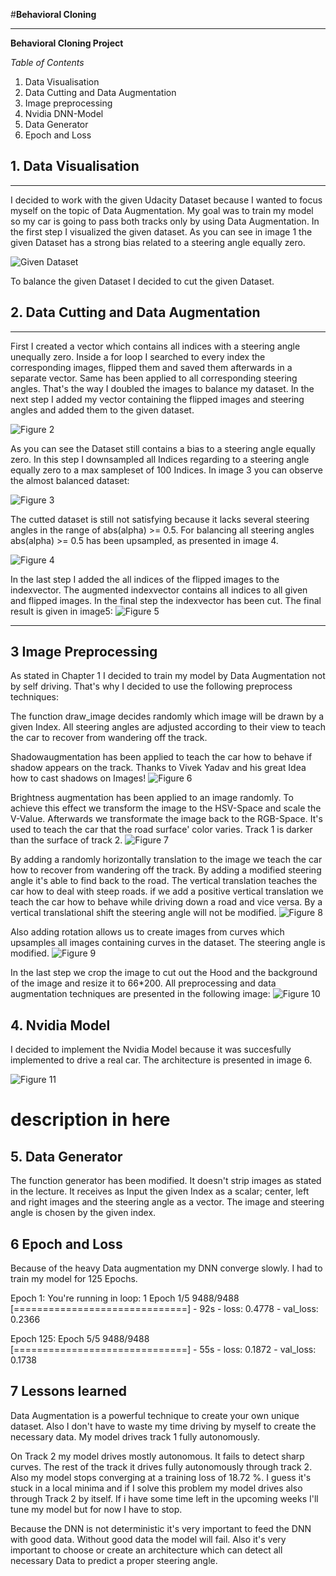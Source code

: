 #**Behavioral Cloning** 

---

**Behavioral Cloning Project**

*Table of Contents*

 1. Data Visualisation
 2. Data Cutting and Data Augmentation
 3. Image preprocessing
 4. Nvidia DNN-Model
 5. Data Generator
 6. Epoch and Loss


## 1. Data Visualisation
---
I decided to work with the given Udacity Dataset because I wanted to focus myself on the topic of Data Augmentation. My goal was to train my model so my car is going to pass both tracks only by using Data Augmentation.
In the first step I visualized the given dataset. As you can see in image 1 the given Dataset has a strong bias related to a steering angle equally zero.

![Given Dataset](examples/givendataset.png?raw=true)

To balance the given Dataset I decided to cut the given Dataset.

## 2. Data Cutting and Data Augmentation
---
First I created a vector which contains all indices with a steering angle unequally zero. Inside a for loop I searched to every index the corresponding images, flipped them and saved them afterwards in a separate vector. Same has been applied to all corresponding steering angles. That's the way I doubled the images to balance my dataset. In the next step I added my vector containing the flipped images and steering angles and added them to the given dataset. 

![Figure 2](examples/augmented_Dataset.png?raw=true)

As you can see the Dataset still contains a bias to a steering angle equally zero. In this step I downsampled all Indices regarding to a steering angle equally zero to a max sampleset of 100 Indices.
In image 3 you can observe the almost balanced dataset:

![Figure 3](examples/Almost_balanced.png?raw=true)

The cutted dataset is still not satisfying because it lacks several steering angles in the range of abs(alpha) >= 0.5. For balancing all steering angles abs(alpha) >= 0.5 has been upsampled, as presented in image 4.

![Figure 4](examples/upsample.png?raw=true)

In the last step I added the all indices of the flipped images to the indexvector. The augmented indexvector contains all indices to all given and flipped images. In the final step the indexvector has been cut. The final result is given in image5:
![Figure 5](examples/finalcut.png?raw=true)

---
## 3 Image Preprocessing
As stated in Chapter 1 I decided to train my model by Data Augmentation not by self driving. That's why I decided to use the following preprocess techniques:

The function draw_image decides randomly which image will be drawn by a given Index. All steering angles are adjusted according to their view to teach the car to recover from wandering off the track.

Shadowaugmentation has been applied to teach the car how to behave if shadow appears on the track. Thanks to Vivek Yadav and his great Idea how to cast shadows on Images!
![Figure 6](examples/shadow.png?raw=true)


Brightness augmentation has been applied to an image randomly. To achieve this effect we transform the image to the HSV-Space and scale the V-Value. Afterwards we transformate the image back to the RGB-Space. It's used to teach the car that the road surface' color varies. Track 1 is darker than the surface of track 2.
![Figure 7](examples/bright.png?raw=true)


By adding a randomly  horizontally translation to the image we teach the car how to recover from wandering off the track. By adding a modified steering angle it's able to find back to the road. The vertical translation teaches the car how to deal with steep roads. if we add a positive vertical translation we teach the car how to behave while driving down a road and vice versa. By a vertical translational shift the steering angle will not be modified.
![Figure 8](examples/translate.png?raw=true)

Also adding rotation allows us to create images from curves which upsamples all images containing curves in the dataset. The steering angle is modified.
![Figure 9](examples/rot.png?raw=true)

In the last step we crop the image to cut out the Hood and the background of the image and resize it to 66*200. All preprocessing and data augmentation techniques are presented in the following image:
![Figure 10](examples/pipe.png?raw=true)

## 4. Nvidia Model

I decided to implement the Nvidia Model because it was succesfully implemented to drive a real car.
The architecture is presented in image 6.

![Figure 11](examples/nvidia.png?raw=true)









# description in here

## 5. Data Generator

The function generator has been modified. It doesn't strip images as stated in the lecture. It receives as Input the given Index as a scalar; center, left and right images and the steering angle as a vector. The image and steering angle is chosen by the given index.

## 6 Epoch and Loss

Because of the heavy Data augmentation my DNN converge slowly. I had to train my model for 125 Epochs. 

Epoch 1: 
You're running in loop: 1
Epoch 1/5
9488/9488 [==============================] - 92s - loss: 0.4778 - val_loss: 0.2366

Epoch 125:
Epoch 5/5
9488/9488 [==============================] - 55s - loss: 0.1872 - val_loss: 0.1738
## 7 Lessons learned

Data Augmentation is a powerful technique to create your own unique dataset. Also I don't have to waste my time driving by myself to create the necessary data. 
My model drives track 1 fully autonomously.

On Track 2 my model drives mostly autonomous. It fails to detect sharp curves. The rest of the track it drives fully autonomously through track 2.
Also my model stops converging at a training loss of 18.72 %. I guess it's stuck in a local minima and if I solve this problem my model drives also through Track 2 by itself. If i have some time left in the upcoming weeks I'll tune my model but for now I have to stop. 

Because the DNN is not deterministic it's very important to feed the DNN with good data. Without good data the model will fail. Also it's very important to choose or create an architecture which can detect all necessary Data to predict a proper steering angle.

